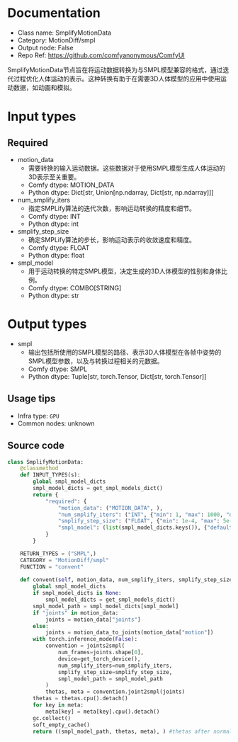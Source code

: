 
# Documentation
- Class name: SmplifyMotionData
- Category: MotionDiff/smpl
- Output node: False
- Repo Ref: https://github.com/comfyanonymous/ComfyUI

SmplifyMotionData节点旨在将运动数据转换为与SMPL模型兼容的格式，通过迭代过程优化人体运动的表示。这种转换有助于在需要3D人体模型的应用中使用运动数据，如动画和模拟。

# Input types
## Required
- motion_data
    - 需要转换的输入运动数据。这些数据对于使用SMPL模型生成人体运动的3D表示至关重要。
    - Comfy dtype: MOTION_DATA
    - Python dtype: Dict[str, Union[np.ndarray, Dict[str, np.ndarray]]]
- num_smplify_iters
    - 指定SMPLify算法的迭代次数，影响运动转换的精度和细节。
    - Comfy dtype: INT
    - Python dtype: int
- smplify_step_size
    - 确定SMPLify算法的步长，影响运动表示的收敛速度和精度。
    - Comfy dtype: FLOAT
    - Python dtype: float
- smpl_model
    - 用于运动转换的特定SMPL模型，决定生成的3D人体模型的性别和身体比例。
    - Comfy dtype: COMBO[STRING]
    - Python dtype: str

# Output types
- smpl
    - 输出包括所使用的SMPL模型的路径、表示3D人体模型在各帧中姿势的SMPL模型参数，以及与转换过程相关的元数据。
    - Comfy dtype: SMPL
    - Python dtype: Tuple[str, torch.Tensor, Dict[str, torch.Tensor]]


## Usage tips
- Infra type: `GPU`
- Common nodes: unknown


## Source code
```python
class SmplifyMotionData:
    @classmethod
    def INPUT_TYPES(s):
        global smpl_model_dicts
        smpl_model_dicts = get_smpl_models_dict()
        return {
            "required": {
                "motion_data": ("MOTION_DATA", ),
                "num_smplify_iters": ("INT", {"min": 1, "max": 1000, "default": 20}),
                "smplify_step_size": ("FLOAT", {"min": 1e-4, "max": 5e-1, "step": 1e-4, "default": 1e-1}),
                "smpl_model": (list(smpl_model_dicts.keys()), {"default": "SMPL_NEUTRAL.pkl"})
            }
        }

    RETURN_TYPES = ("SMPL",)
    CATEGORY = "MotionDiff/smpl"
    FUNCTION = "convent"
    
    def convent(self, motion_data, num_smplify_iters, smplify_step_size, smpl_model):
        global smpl_model_dicts
        if smpl_model_dicts is None:
            smpl_model_dicts = get_smpl_models_dict()
        smpl_model_path = smpl_model_dicts[smpl_model]
        if "joints" in motion_data:
            joints = motion_data["joints"]
        else:
            joints = motion_data_to_joints(motion_data["motion"])
        with torch.inference_mode(False):
            convention = joints2smpl(
                num_frames=joints.shape[0], 
                device=get_torch_device(), 
                num_smplify_iters=num_smplify_iters, 
                smplify_step_size=smplify_step_size,
                smpl_model_path = smpl_model_path
            )
            thetas, meta = convention.joint2smpl(joints)
        thetas = thetas.cpu().detach()
        for key in meta:
            meta[key] = meta[key].cpu().detach()
        gc.collect()
        soft_empty_cache()
        return ((smpl_model_path, thetas, meta), ) #thetas after normalized to vertices is 1N3B with N, B being number of vertices and number of frames respectively

```
